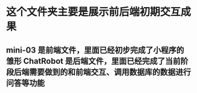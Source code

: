 这个文件夹主要是展示前后端初期交互成果
=
mini-03 是前端文件，里面已经初步完成了小程序的雏形
ChatRobot 是后端文件，里面已经完成了当前阶段后端需要做到的和前端交互、调用数据库的数据进行问答等功能
--
